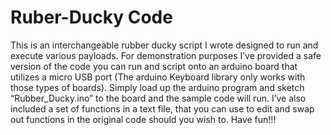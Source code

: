 # Ruber-Ducky Code

This is an interchangeable rubber ducky script I wrote designed to run and execute various payloads. For demonstration purposes I’ve provided a safe version of the code you can run and script onto an arduino board that utilizes a micro USB port (The arduino Keyboard library only works with those types of boards). Simply load up the arduino program and sketch “Rubber_Ducky.ino” to the board and the sample code will run. I’ve also included a set of functions in a text file, that you can use to edit and swap out functions in the original code should you wish to. Have fun!!!

